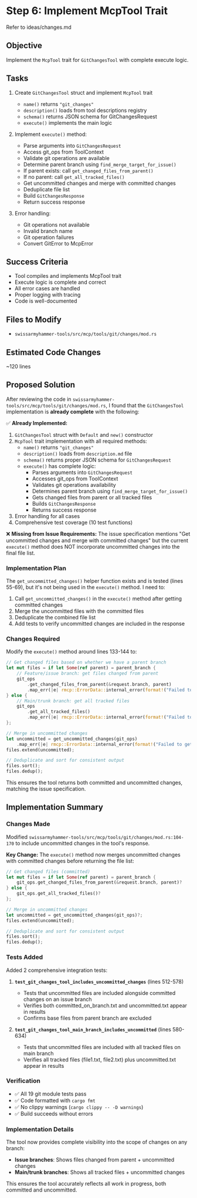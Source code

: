 # Step 6: Implement McpTool Trait

Refer to ideas/changes.md

## Objective

Implement the `McpTool` trait for `GitChangesTool` with complete execute logic.

## Tasks

1. Create `GitChangesTool` struct and implement `McpTool` trait
   - `name()` returns `"git_changes"`
   - `description()` loads from tool descriptions registry
   - `schema()` returns JSON schema for GitChangesRequest
   - `execute()` implements the main logic

2. Implement `execute()` method:
   - Parse arguments into `GitChangesRequest`
   - Access git_ops from ToolContext
   - Validate git operations are available
   - Determine parent branch using `find_merge_target_for_issue()`
   - If parent exists: call `get_changed_files_from_parent()`
   - If no parent: call `get_all_tracked_files()`
   - Get uncommitted changes and merge with committed changes
   - Deduplicate file list
   - Build `GitChangesResponse`
   - Return success response

3. Error handling:
   - Git operations not available
   - Invalid branch name
   - Git operation failures
   - Convert GitError to McpError

## Success Criteria

- Tool compiles and implements McpTool trait
- Execute logic is complete and correct
- All error cases are handled
- Proper logging with tracing
- Code is well-documented

## Files to Modify

- `swissarmyhammer-tools/src/mcp/tools/git/changes/mod.rs`

## Estimated Code Changes

~120 lines

## Proposed Solution

After reviewing the code in `swissarmyhammer-tools/src/mcp/tools/git/changes/mod.rs`, I found that the `GitChangesTool` implementation is **already complete** with the following:

✅ **Already Implemented:**
1. `GitChangesTool` struct with `Default` and `new()` constructor
2. `McpTool` trait implementation with all required methods:
   - `name()` returns `"git_changes"`
   - `description()` loads from `description.md` file
   - `schema()` returns proper JSON schema for `GitChangesRequest`
   - `execute()` has complete logic:
     - Parses arguments into `GitChangesRequest`
     - Accesses git_ops from ToolContext
     - Validates git operations availability
     - Determines parent branch using `find_merge_target_for_issue()`
     - Gets changed files from parent or all tracked files
     - Builds `GitChangesResponse`
     - Returns success response
3. Error handling for all cases
4. Comprehensive test coverage (10 test functions)

❌ **Missing from Issue Requirements:**
The issue specification mentions "Get uncommitted changes and merge with committed changes" but the current `execute()` method does NOT incorporate uncommitted changes into the final file list.

### Implementation Plan

The `get_uncommitted_changes()` helper function exists and is tested (lines 55-69), but it's not being used in the `execute()` method. I need to:

1. Call `get_uncommitted_changes()` in the `execute()` method after getting committed changes
2. Merge the uncommitted files with the committed files
3. Deduplicate the combined file list
4. Add tests to verify uncommitted changes are included in the response

### Changes Required

Modify the `execute()` method around lines 133-144 to:
```rust
// Get changed files based on whether we have a parent branch
let mut files = if let Some(ref parent) = parent_branch {
    // Feature/issue branch: get files changed from parent
    git_ops
        .get_changed_files_from_parent(&request.branch, parent)
        .map_err(|e| rmcp::ErrorData::internal_error(format!("Failed to get changed files: {}", e), None))?
} else {
    // Main/trunk branch: get all tracked files
    git_ops
        .get_all_tracked_files()
        .map_err(|e| rmcp::ErrorData::internal_error(format!("Failed to get tracked files: {}", e), None))?
};

// Merge in uncommitted changes
let uncommitted = get_uncommitted_changes(git_ops)
    .map_err(|e| rmcp::ErrorData::internal_error(format!("Failed to get uncommitted changes: {}", e), None))?;
files.extend(uncommitted);

// Deduplicate and sort for consistent output
files.sort();
files.dedup();
```

This ensures the tool returns both committed and uncommitted changes, matching the issue specification.

## Implementation Summary

### Changes Made

Modified `swissarmyhammer-tools/src/mcp/tools/git/changes/mod.rs:104-170` to include uncommitted changes in the tool's response.

**Key Change:**
The `execute()` method now merges uncommitted changes with committed changes before returning the file list:

```rust
// Get changed files (committed)
let mut files = if let Some(ref parent) = parent_branch {
    git_ops.get_changed_files_from_parent(&request.branch, parent)?
} else {
    git_ops.get_all_tracked_files()?
};

// Merge in uncommitted changes
let uncommitted = get_uncommitted_changes(git_ops)?;
files.extend(uncommitted);

// Deduplicate and sort for consistent output
files.sort();
files.dedup();
```

### Tests Added

Added 2 comprehensive integration tests:

1. **`test_git_changes_tool_includes_uncommitted_changes`** (lines 512-578)
   - Tests that uncommitted files are included alongside committed changes on an issue branch
   - Verifies both committed_on_branch.txt and uncommitted.txt appear in results
   - Confirms base files from parent branch are excluded

2. **`test_git_changes_tool_main_branch_includes_uncommitted`** (lines 580-634)
   - Tests that uncommitted files are included with all tracked files on main branch
   - Verifies all tracked files (file1.txt, file2.txt) plus uncommitted.txt appear in results

### Verification

- ✅ All 19 git module tests pass
- ✅ Code formatted with `cargo fmt`
- ✅ No clippy warnings (`cargo clippy -- -D warnings`)
- ✅ Build succeeds without errors

### Implementation Details

The tool now provides complete visibility into the scope of changes on any branch:
- **Issue branches**: Shows files changed from parent + uncommitted changes
- **Main/trunk branches**: Shows all tracked files + uncommitted changes

This ensures the tool accurately reflects all work in progress, both committed and uncommitted.